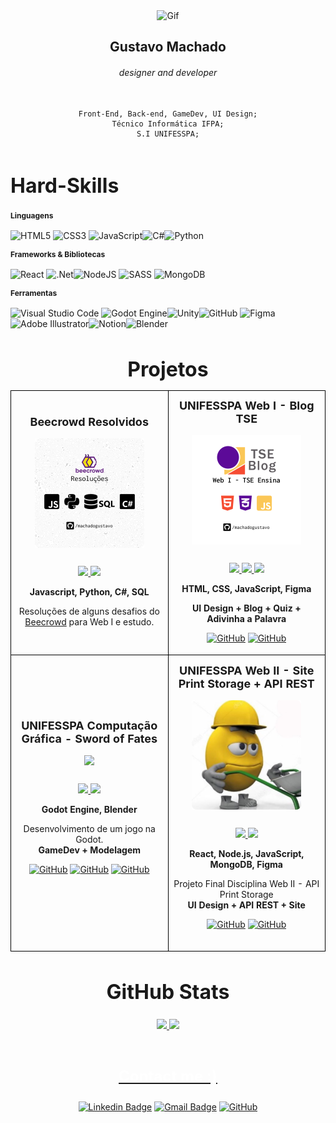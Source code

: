<!--"Hero"-->


<div align="center">
<img src="https://media.giphy.com/media/KBvp44hV75OEvJnzIT/giphy.gif" alt="Gif" width="150" height="150"/>
</div>

<header align="center">

<div align="left">

<div align="center">

## Gustavo Machado

<h6>designer and developer️</h6>

```

Front-End, Back-end, GameDev, UI Design;
Técnico Informática IFPA;
S.I UNIFESSPA;

```

<div>

</div>




</header>

<main>
<h1 style="font-size: 32px;
  font-weight: bold;">Hard-Skills</h1>
<!--"Languages, Frameworks and Tools:"-->
<h4 style="font-size: 12px;
  margin-top: 6px;">Linguagens</h4>

![HTML5](https://img.shields.io/badge/html5-%23E34F26.svg?style=for-the-badge&logo=html5&logoColor=white)
![CSS3](https://img.shields.io/badge/css3-%231572B6.svg?style=for-the-badge&logo=css3&logoColor=white)
![JavaScript](https://img.shields.io/badge/javascript-%23323330.svg?style=for-the-badge&logo=javascript&logoColor=%23F7DF1E)![C#](https://img.shields.io/badge/c%23-%23239120.svg?style=for-the-badge&logo=c-sharp&logoColor=white)![Python](https://img.shields.io/badge/python-3670A0?style=for-the-badge&logo=python&logoColor=ffdd54)

<h4 style="font-size: 12px;
  margin-top: 6px;">Frameworks & Bibliotecas</h4>

![React](https://img.shields.io/badge/react-%2320232a.svg?style=for-the-badge&logo=react&logoColor=%2361DAFB)
![.Net](https://img.shields.io/badge/.NET-5C2D91?style=for-the-badge&logo=.net&logoColor=white)![NodeJS](https://img.shields.io/badge/node.js-6DA55F?style=for-the-badge&logo=node.js&logoColor=white)
![SASS](https://img.shields.io/badge/SASS-hotpink.svg?style=for-the-badge&logo=SASS&logoColor=white)
![MongoDB](https://img.shields.io/badge/MongoDB-%234ea94b.svg?style=for-the-badge&logo=mongodb&logoColor=white)

<h4 style="font-size: 12px;
  margin-top: 6px;">Ferramentas</h4>

![Visual Studio Code](https://img.shields.io/badge/Visual%20Studio%20Code-0078d7.svg?style=for-the-badge&logo=visual-studio-code&logoColor=white)
![Godot Engine](https://img.shields.io/badge/GODOT-%23FFFFFF.svg?style=for-the-badge&logo=godot-engine)![Unity](https://img.shields.io/badge/unity-%23000000.svg?style=for-the-badge&logo=unity&logoColor=white)![GitHub](https://img.shields.io/badge/github-%23121011.svg?style=for-the-badge&logo=github&logoColor=white)
![Figma](https://img.shields.io/badge/figma-%23F24E1E.svg?style=for-the-badge&logo=figma&logoColor=white)![Adobe Illustrator](https://img.shields.io/badge/adobe%20illustrator-%23FF9A00.svg?style=for-the-badge&logo=adobe%20illustrator&logoColor=white)![Notion](https://img.shields.io/badge/Notion-%23000000.svg?style=for-the-badge&logo=notion&logoColor=white)![Blender](https://img.shields.io/badge/Blender-%23000000.svg?style=for-the-badge&logo=blender&logoColor=white)

</main>  

<!--"Projects"-->
<!--"<details>"-->
<div id="projects" style="margin-top: 24px;" align="center">

<h1 style="text-align: center;
  font-size: 32px;
  font-weight: bold;
  margin-bottom: 12px;">Projetos</h1>

<div align="center">
<table>
<tr>

<td width="50%" style="border: 1px solid black;">
<h3 align="center" style="margin: 12px 0 16px 0;
  font-size: 18px;
  font-weight: bold;">Beecrowd Resolvidos</h3>
<div align="center">
<a href="https://github.com/machadogustavo/BeecrowdGustavo" target="_blank"><img src="./src/images/BeecrowdProjectIcon.png" width="175" alt="Beecrowd Resolvidos" style="margin-bottom: 12px;"></a>
<p>
<a href="https://github.com/machadogustavo/BeecrowdGustavo">
<img src="https://img.shields.io/badge/Repositório-252525?style=for-the-badge&logo=github&logoColor=white">

<img src="https://img.shields.io/badge/Status-working%20on%20it-FFEC00">
</a>
</a>
</p>
<p><strong>Javascript, Python, C#, SQL</strong>

Resoluções de alguns desafios do
[Beecrowd](https://www.beecrowd.com.br/judge/pt/categories)
para Web I e estudo.</p>
</div>

</td>

<td width="50%" style="border: 1px solid black;">
<h3 align="center" style="margin: 12px 0 16px 0;
  font-size: 18px;
  font-weight: bold;">UNIFESSPA Web I - Blog TSE</h3>
<div align="center">
<a href="https://github.com/machadogustavo/WebIProjetoFinal-TSE" target="_blank"><img src="./src/images/TSEBlogIcon.png" width="175" style="margin-bottom: 12px;"></a>
<p>
<a href="https://github.com/machadogustavo/WebIProjetoFinal-TSE">
<img src="https://img.shields.io/badge/Repositório-252525?style=for-the-badge&logo=github&logoColor=white">
</a>
<a href="https://machadogustavo.github.io/WebIProjetoFinal-TSE/">
<img src="https://img.shields.io/badge/GitHub Pages-252525?style=for-the-badge&logo=github&logoColor=white">
</a>
<img src="https://img.shields.io/badge/Status-finish-93FF00">

</a>
</p>
<p><strong>HTML, CSS, JavaScript, Figma</strong>

<strong>UI Design + Blog + Quiz + Adivinha a Palavra</strong><br>

[![GitHub](https://img.shields.io/badge/-Gustavo%20Paixão-191919?style=flat-square&labelColor=191919&logo=github&logoColor=white&link=link)](https://github.com/machadogustavo)
[![GitHub](https://img.shields.io/badge/-Gabriel%20Morandi-191919?style=flat-square&labelColor=191919&logo=github&logoColor=white&link=link)](https://github.com/gabrielmorandi)
<br>
</div>
</td>
</tr>

<tr>

<td width="50%" colspan="0" align="center" style="border: 1px solid black;">
<h3 align="center" style="margin: 12px 0 16px 0;
  font-size: 18px;
  font-weight: bold;">UNIFESSPA Computação Gráfica - Sword of Fates</h3>
<div align="center">
<a href="https://github.com/machadogustavo/ComputacaoGraficaProjeto-SOF" target="_blank"><img src="./src/images/ComputaçãoGráficaIcon.gif" width="175" style="margin-bottom: 12px;"></a>
<p>
<a href="https://github.com/machadogustavo/ComputacaoGraficaProjeto-SOF">
<img src="https://img.shields.io/badge/Repositório-252525?style=for-the-badge&logo=github&logoColor=white">

<img src="https://img.shields.io/badge/Status-finish-93FF00">
</a>
</a>
</p>
<p><strong>Godot Engine, Blender</strong>

Desenvolvimento de um jogo na Godot.<br>
<strong>GameDev + Modelagem</strong><br>

[![GitHub](https://img.shields.io/badge/-Gustavo%20Paixão-191919?style=flat-square&labelColor=191919&logo=github&logoColor=white&link=link)](https://github.com/machadogustavo)
[![GitHub](https://img.shields.io/badge/-Andre%20Joas-191919?style=flat-square&labelColor=191919&logo=github&logoColor=white&link=link)](https://github.com/AndreJoas)
[![GitHub](https://img.shields.io/badge/-Wemelly%20Nunes-191919?style=flat-square&labelColor=191919&logo=github&logoColor=white&link=link)](https://github.com/wemy-nunes)

<br>
</div>
</td>

<td width="50%" colspan="0" align="center" style="border: 1px solid black;">
<h3 align="center" style="margin: 12px 0 16px 0;
  font-size: 18px;
  font-weight: bold;">UNIFESSPA Web II - Site Print Storage + API REST</h3>
<div align="center">
<a href="https://github.com/machadogustavo/WebII-ProjetoFinal" target="_blank"><img src="./src/images/APIPrintStorageIcon.png" width="175" style="margin-bottom: 12px;"></a>
<p>
<a href="https://github.com/machadogustavo/WebII-ProjetoFinal">
<img src="https://img.shields.io/badge/Repositório-252525?style=for-the-badge&logo=github&logoColor=white">

<img src="https://img.shields.io/badge/Status-working%20on%20it-FFEC00">
</a>
</a>
</p>
<p><strong>React, Node.js, JavaScript, MongoDB, Figma</strong>

Projeto Final Disciplina Web II - API Print Storage<br>
<strong>UI Design + API REST + Site</strong><br>

[![GitHub](https://img.shields.io/badge/-Gustavo%20Paixão-191919?style=flat-square&labelColor=191919&logo=github&logoColor=white&link=link)](https://github.com/machadogustavo)
[![GitHub](https://img.shields.io/badge/-Gabriel%20Morandi-191919?style=flat-square&labelColor=191919&logo=github&logoColor=white&link=link)](https://github.com/gabrielmorandi)

<br>
</div>
</td>

</tr>
</table>
</div>
<!--"</details>"-->

<div id="github" align="center" style="margin: 12px;
  gap: 24px;
  margin-top: 24px;
  margin-bottom: 24px;">
<h1 style="font-size: 32px;
  font-weight: bold;
  margin-bottom: 24px;">GitHub Stats</h1>

  <a href="https://github.com/machadogustavo">
  <img height="150em" src="https://github-readme-stats.vercel.app/api?username=machadogustavo&show_icons=true&theme=dark&include_all_commits=true&count_private=true"/>
  <img height="150em" src="https://github-readme-stats.vercel.app/api/top-langs/?username=machadogustavo&layout=compact&langs_count=7&theme=dark"/>

</div>

<!--"Social Media | Contact"-->
<footer style="display: flex;
  flex-direction: column;
  align-items: center;">
<h2 style="color: white;
  font-size: 24px;
  font-weight: bold;
  margin-bottom: 12px;">Contact me :)</h2>

[![Linkedin Badge](https://img.shields.io/badge/-Gustavo%20Machado-191919?style=flat-square&logo=Linkedin&logoColor=white&link=https://www.linkedin.com/in/paixaogustavo/)](https://www.linkedin.com/in/paixaogustavo/) [![Gmail Badge](https://img.shields.io/badge/-contact.gustavomachado@gmail.com-191919?style=flat-square&logo=Gmail&logoColor=white&link=mailto:herickherick47@gmail.com)](mailto:contact.gustavomachado@gmail.com) [![GitHub](https://img.shields.io/badge/-Portfólio%20Pages-191919?style=flat-square&labelColor=191919&logo=github&logoColor=white&link=link)](https://machadogustavo.github.io/machadogustavo/)

</footer>

</div>
